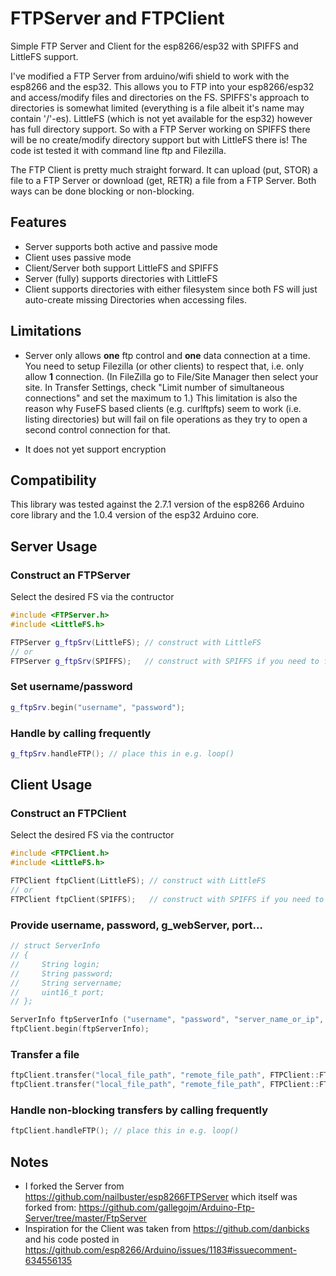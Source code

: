 # FTPServer and FTPClient
Simple FTP Server and Client for the esp8266/esp32 with SPIFFS and LittleFS support.

I've modified a FTP Server from arduino/wifi shield to work with the esp8266 and the esp32. This allows you to FTP into your esp8266/esp32 and access/modify files and directories on the FS. SPIFFS's approach to directories is somewhat limited (everything is a file albeit it's name may contain '/'-es). LittleFS (which is not yet available for the esp32) however has full directory support. 
So with a FTP Server working on SPIFFS there will be no create/modify directory support but with LittleFS there is!
The code ist tested it with command line ftp and Filezilla. 

The FTP Client is pretty much straight forward. It can upload (put, STOR) a file to a FTP Server or download (get, RETR) a file from a FTP Server. Both ways can be done blocking or non-blocking.

## Features
* Server supports both active and passive mode
* Client uses passive mode
* Client/Server both support LittleFS and SPIFFS
* Server (fully) supports directories with LittleFS
* Client supports directories with either filesystem 
  since both FS will just auto-create missing Directories
  when accessing files.

## Limitations
* Server only allows **one** ftp control and **one** data connection at a time. You need to setup Filezilla (or other clients) to respect that, i.e. only allow **1** connection. (In FileZilla go to File/Site Manager then select your site. In Transfer Settings, check "Limit number of simultaneous connections" and set the maximum to 1.) This limitation is also the reason why FuseFS based clients (e.g. curlftpfs) seem to work (i.e. listing directories) but will fail on file operations as they try to open a second control connection for that.

* It does not yet support encryption

## Compatibility
This library was tested against the 2.7.1 version of the esp8266 Arduino core library and the 1.0.4 version of the esp32 Arduino core.

## Server Usage

### Construct an FTPServer
Select the desired FS via the contructor 
```cpp
#include <FTPServer.h>
#include <LittleFS.h>

FTPServer g_ftpSrv(LittleFS); // construct with LittleFS
// or
FTPServer g_ftpSrv(SPIFFS);   // construct with SPIFFS if you need to for backward compatibility
```

### Set username/password
```cpp
g_ftpSrv.begin("username", "password");
```

### Handle by calling frequently
```cpp
g_ftpSrv.handleFTP(); // place this in e.g. loop()
```

## Client Usage

### Construct an FTPClient
Select the desired FS via the contructor 
```cpp
#include <FTPClient.h>
#include <LittleFS.h>

FTPClient ftpClient(LittleFS); // construct with LittleFS
// or
FTPClient ftpClient(SPIFFS);   // construct with SPIFFS if you need to for backward compatibility
```

### Provide username, password, g_webServer, port...
```cpp
// struct ServerInfo
// {
//     String login;
//     String password;
//     String servername;
//     uint16_t port;
// };

ServerInfo ftpServerInfo ("username", "password", "server_name_or_ip", 21);
ftpClient.begin(ftpServerInfo);
```

### Transfer a file
```cpp
ftpClient.transfer("local_file_path", "remote_file_path", FTPClient::FTP_GET);  // get a file blocking
ftpClient.transfer("local_file_path", "remote_file_path", FTPClient::FTP_PUT_NONBLOCKING);  // put a file non-blocking
```
### Handle non-blocking transfers by calling frequently
```cpp
ftpClient.handleFTP(); // place this in e.g. loop()
```

## Notes
* I forked the Server from https://github.com/nailbuster/esp8266FTPServer which itself was forked from: https://github.com/gallegojm/Arduino-Ftp-Server/tree/master/FtpServer
* Inspiration for the Client was taken from https://github.com/danbicks and his code posted in https://github.com/esp8266/Arduino/issues/1183#issuecomment-634556135
